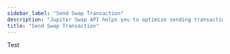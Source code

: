 ```yaml
---
sidebar_label: "Send Swap Transaction"
description: "Jupiter Swap API helps you to optimize sending transaction to the network."
title: "Send Swap Transaction"
---
```


<head>
    <title>Jupiter Swap API helps you to optimize sending transaction to the network.</title>
    <meta name="twitter:card" content="summary" />
</head>

Test